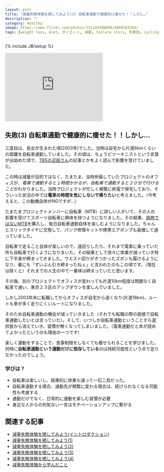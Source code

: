 ```yaml
---
layout: post
title: "減量失敗体験を晒してみよう(3) 自転車通勤で健康的に痩せた！！しかし…"
description: ""
category: Healthy
image: https://www.flickr.com/photos/33114438@N00/6868364204/
tags: [weight loss, diet, ダイエット, 減量, failure story, 失敗談, cycling, サイクリング, 自転車, 運動, fitness, 自転車通勤]
---
```

{% include JB/setup %}

<iframe src="https://www.flickr.com/photos/33114438@N00/6868364204/player/" width="320" height="224" frameborder="0" allowfullscreen webkitallowfullscreen mozallowfullscreen oallowfullscreen msallowfullscreen></iframe>

## 失敗(3) 自転車通勤で健康的に痩せた！！しかし…

三度目は、長女が生まれた頃(2003年)でした。当時は自宅から片道6kmくらいの距離を自転車通勤していました。その頃は、ちょうどツーキニストという言葉が出始めた頃で、[TBSの疋田さん](http://ja.wikipedia.org/wiki/%E7%96%8B%E7%94%B0%E6%99%BA)の記事とかをよく読んで影響を受けていました。

この時は減量が目的ではなく、たまたま、当時参画していたプロジェクトのオフィスが、*電車で通勤すると１時間かかるが、自転車で通勤すると２０分で行けること*がわかりました。当時プロジェクトが忙しく頻繁に終電で帰宅しており、そういった状況の中では**電車の時間を気にしないで帰りたい**と考えました。（今考えると、この動機自体がNGですが…）

たまたまプロジェクトメンバーに自転車（MTB）に詳しい人がいて、その人の影響を受けてスポーツ自転車に興味を持つようになりました。その結果、[偽物ではないMTB](http://goo.gl/BjeDsC)を購入し、毎日自転車通勤自体を楽しむようになりました。ちゃんとスリックタイヤに交換して、パンク修理キットや携帯エアポンプも装備して通っていました。

自転車で走ること自体が楽しいので、遠回りしたり、それまで電車に乗っていた所も自転車で行くようになりまいた。その結果として徐々に体重が減っていき特に下半身が締まってきました。ウエスト回りがきつかったズボンも履けるようになり、妻にも「ずいぶん引き締まったねぇ」と言われたのもこの頃です。（現在は除くと）それまでの人生の中で一番体は締まっていたと思います。

その後、別のプロジェクトでオフィスが変わっても片道10km程度は問題なく自転車で通い、東京２３区のアップダウンを楽しんでいました。

しかし2003年末に転職してからオフィスが自宅から遠くなり(片道18km)、ルートも車が多く走りにくいルートになりました。

そのため自転車通勤の機会が減っていきました（それでも転職の際の面接で自転車通勤したいとは言っていた）。そして、いつしか自転車通勤ということすら選択肢から消えていき、習慣が無くなってしまいました。（電車通勤だと本が読めてよかったというのも理由の一つです）

楽しく運動をすることで、食事制限をしなくても痩せられることを学びました。同時に**自転車通勤という運動だけに依存している**のは持続可能性という点で足りなかったのでしょう。

### 学びは？

* 自転車は楽しいし、結果的に体重も減って一石二鳥だった。
* 自転車通勤する場合、通勤先が頻繁に変わる場合は、続けられなくなる可能性も考慮する
* 通勤だけでなく、日常的に運動を楽しむ習慣が必要
* 身近な人からの何気ない一言はモチベーションアップに繋がる

## 関連する記事

* [減量失敗体験を晒してみよう(イントロダクション)](../failure-experiences-of-weight-loss/)
* [減量失敗体験を晒してみよう(1)](../failure-experiences-of-weight-loss-1/)
* [減量失敗体験を晒してみよう(2)](../failure-experiences-of-weight-loss-2/)
* [減量失敗体験を晒してみよう(3)](../failure-experiences-of-weight-loss-3/)
* [減量失敗体験を晒してみよう(4)](../failure-experiences-of-weight-loss-4/)
* [減量失敗体験から学んだこと](../failure-experiences-of-weight-loss-retro/)

